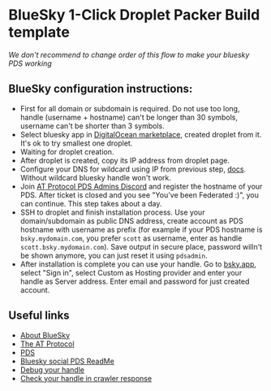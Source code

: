 # BlueSky 1-Click Droplet Packer Build template

*We don't recommend to change order of this flow to make your bluesky PDS working*

## BlueSky configuration instructions:

* First for all domain or subdomain is required. Do not use too long, handle (username + hostname) can't be longer than 30 symbols, username can't be shorter than 3 symbols.
* Select bluesky app in [DigitalOcean marketplace](https://marketplace.digitalocean.com/), created droplet from it. It's ok to try smallest one droplet.
* Waiting for droplet creation.
* After droplet is created, copy its IP address from droplet page.
* Configure your DNS for wildcard using IP from previous step, [docs](https://docs.digitalocean.com/glossary/wildcard-record/). Without wildcard bluesky handle won't work.
* Join [AT Protocol PDS Admins Discord](https://discord.gg/UWS6FFdhMe) and register the hostname of your PDS. After ticket is closed and you see "You've been Federated :)", you can continue. This step takes about a day.
* SSH to droplet and finish installation process. Use your domain/subdomain as public DNS address, create account as PDS hostname with username as prefix (for example if your PDS hostname is `bsky.mydomain.com`, you prefer `scott` as username, enter as handle `scott.bsky.mydomain.com`). Save output in secure place, password willn't be shown anymore, you can just reset it using `pdsadmin`.
* After installation is complete you can use your handle. Go to [bsky.app](https://bsky.app/), select "Sign in", select Custom as Hosting provider and enter your handle as Server address. Enter email and password for just created account. 

## Useful links

* [About BlueSky](https://bsky.social/about)
* [The AT Protocol](https://atproto.com/)
* [PDS](https://docs.bsky.app/docs/advanced-guides/entryway)
* [Bluesky social PDS ReadMe](https://github.com/bluesky-social/pds)
* [Debug your handle](https://bsky-debug.app/handle)
* [Check your handle in crawler response](https://morel.us-east.host.bsky.network/xrpc/com.atproto.identity.resolveHandle?handle=YOUR_HANDLE)
